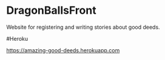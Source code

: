 # DragonBallsFront

Website for registering and writing stories about good deeds.

#Heroku

https://amazing-good-deeds.herokuapp.com
